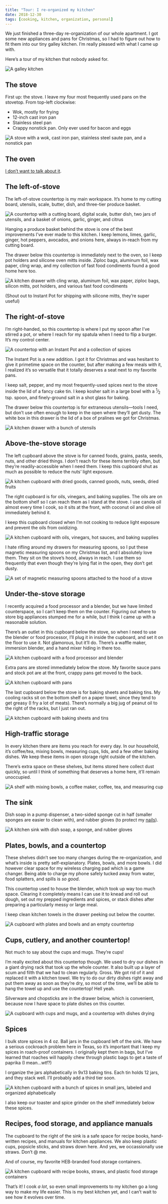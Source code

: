 ```yaml
---
title: "Tour: I re-organized my kitchen"
date: 2018-12-30
tags: [cooking, kitchen, organization, personal]
---
```


We just finished a three-day re-organization of our whole apartment. I got some new appliances and pans for Christmas, so I had to figure out how to fit them into our tiny galley kitchen. I’m really pleased with what I came up with.

Here’s a tour of my kitchen that nobody asked for.

![A galley kitchen](/images/blog/i-reorganized-my-kitchen/kitchen.jpg)

## The stove

First up: the stove. I leave my four most frequently used pans on the stovetop. From top-left clockwise:

*   Wok, mostly for frying
*   12-inch cast iron pan
*   Stainless steel pan
*   Crappy nonstick pan. Only ever used for bacon and eggs

![A stove with a wok, cast iron pan, stainless steel saute pan, and a nonstick pan](/images/blog/i-reorganized-my-kitchen/stove.jpg)

## The oven

[I don’t want to talk about it](https://twitter.com/taravancil/status/1073649700035809282).

## The left-of-stove

The left-of-stove countertop is my main workspace. It’s home to my cutting board, utensils, scale, butter, dish, and three-tier produce basket.

![A countertop with a cutting board, digital scale, butter dish, two jars of utensils, and a basket of onions, garlic, ginger, and citrus](/images/blog/i-reorganized-my-kitchen/left-of-stove.jpg)

Hanging a produce basket behind the stove is one of the best improvements I’ve ever made to this kitchen. I keep lemons, limes, garlic, ginger, hot peppers, avocados, and onions here, always in-reach from my cutting board.

The drawer below this countertop is immediately next to the oven, so I keep pot holders and silicone oven mitts inside. Ziploc bags, aluminum foil, wax paper, cling wrap, and my collection of fast food condiments found a good home here too.

![A kitchen drawer with cling wrap, aluminum foil, wax paper, ziploc bags, silicon mitts, pot holders, and various fast food condiments](/images/blog/i-reorganized-my-kitchen/left-of-stove-drawer.jpg)

(Shout out to Instant Pot for shipping with silicone mitts, they’re super useful)

## The right-of-stove

I’m right-handed, so this countertop is where I put my spoon after I’ve stirred a pot, or where I reach for my spatula when I need to flip a burger. It’s my control center.

![A countertop with an Instant Pot and a collection of spices](/images/blog/i-reorganized-my-kitchen/right-of-stove.jpg)

The Instant Pot is a new addition. I got it for Christmas and was hesitant to give it primetime space on the counter, but after making a few meals with it, I realized it’s so versatile that it totally deserves a seat next to my favorite pans.

I keep salt, pepper, and my most frequently-used spices next to the stove inside the lid of a fancy cake tin. I keep kosher salt in a large bowl with a <sup>1</sup>⁄<sub>2</sub> tsp. spoon, and finely-ground salt in a shot glass for baking.

The drawer below this countertop is for extraneous utensils—tools I need, but don’t use often enough to keep in the open where they’ll get dusty. The white box in this drawer is the lid of a box of pralines we got for Christmas.

![A kitchen drawer with a bunch of utensils](/images/blog/i-reorganized-my-kitchen/right-of-stove-drawer.jpg)

## Above-the-stove storage

The left cupboard above the stove is for canned foods, grains, pasta, seeds, nuts, and other dried things. I don’t reach for these items terribly often, but they’re readily-accessible when I need them. I keep this cupboard shut as much as possible to reduce the nuts’ light exposure.

![A kitchen cupboard with dried goods, canned goods, nuts, seeds, dried fruits](/images/blog/i-reorganized-my-kitchen/non-perishables-cupboard.jpg)

The right cupboard is for oils, vinegars, and baking supplies. The oils are on the bottom shelf so I can reach them as I stand at the stove. I use canola oil almost every time I cook, so it sits at the front, with coconut oil and olive oil immediately behind it.

I keep this cupboard closed when I’m not cooking to reduce light exposure and prevent the oils from oxidizing.

![A kitchen cupboard with oils, vinegars, hot sauces, and baking supplies](/images/blog/i-reorganized-my-kitchen/oil-vinegar-baking-cupboard.jpg)

I hate rifling around my drawers for measuring spoons, so I put these magnetic measuring spoons on my Christmas list, and I absolutely love them. They sit on the stove’s hood, always in reach. I use them so frequently that even though they’re lying flat in the open, they don’t get dusty.

![A set of magnetic measuring spoons attached to the hood of a stove](/images/blog/i-reorganized-my-kitchen/measuring-spoons.jpg)

## Under-the-stove storage

I recently acquired a food processor and a blender, but we have limited counterspace, so I can’t keep them on the counter. Figuring out where to store big appliances stumped me for a while, but I think I came up with a reasonable solution.

There’s an outlet in this cupboard below the stove, so when I need to use the blender or food processor, I’ll plug it in inside the cupboard, and set it on the floor to use it. Not glamorous, but it’ll do. There’s a waffle maker, immersion blender, and a hand mixer hiding in there too.

![A kitchen cupboard with a food processor and blender](/images/blog/i-reorganized-my-kitchen/appliances.jpg)

Extra pans are stored immediately below the stove. My favorite sauce pans and stock pot are at the front, crappy pans get moved to the back.

![A kitchen cupboard with pans](/images/blog/i-reorganized-my-kitchen/pans.jpg)

The last cupboard below the stove is for baking sheets and baking tins. My cooling racks sit on the bottom shelf on a paper towel, since they tend to get greasy (I fry a lot of meats). There’s normally a big jug of peanut oil to the right of the racks, but I just ran out.

![A kitchen cupboard with baking sheets and tins](/images/blog/i-reorganized-my-kitchen/baking-sheets.jpg)

## High-traffic storage

In every kitchen there are items you reach for every day. In our household, it’s coffee/tea, mixing bowls, measuring cups, lids, and a few other baking dishes. We keep these items in open storage right outside of the kitchen.

There’s extra space on these shelves, but items stored here collect dust quickly, so until I think of something that deserves a home here, it’ll remain unoccupied.

![A shelf with mixing bowls, a coffee maker, coffee, tea, and measuring cup](/images/blog/i-reorganized-my-kitchen/high-traffic.jpg)

## The sink

Dish soap in a pump dispenser, a two-sided sponge cut in half (smaller sponges are easier to clean with), and rubber gloves (to protect my [nails](/nails)).

![A kitchen sink with dish soap, a sponge, and rubber gloves](/images/blog/i-reorganized-my-kitchen/sink.jpg)

## Plates, bowls, and a countertop

These shelves didn’t see too many changes during the re-organization, and what’s inside is pretty self-explanatory. Plates, bowls, and more bowls. I did however clear space for my wireless charging pad which is a game changer. Being able to charge my phone safely tucked away from water, food splatters, and spills is _so good_.

This countertop used to house the blender, which took up way too much space. Clearing it completely means I can use it to knead and roll out dough, set out my prepped ingredients and spices, or stack dishes after preparing a particularly messy or large meal.

I keep clean kitchen towels in the drawer peeking out below the counter.

![A cupboard with plates and bowls and an empty countertop](/images/blog/i-reorganized-my-kitchen/left-of-sink.jpg)

## Cups, cutlery, and another countertop!

Not much to say about the cups and mugs. They’re cups!

I’m really excited about this countertop though. We used to dry our dishes in a giant drying rack that took up the whole counter. It also built up a layer of scum and filth that we had to clean regularly. Gross. We got rid of it and replaced it with a kitchen towel. We try to do our dirty dishes right away and put them away as soon as they’re dry, so most of the time, we’ll be able to hang the towel up and use the countertop! Hell yeah.

Silverware and chopsticks are in the drawer below, which is convenient, because now I have space to plate dishes on this counter.

![A cupboard with cups and mugs, and a countertop with dishes drying](/images/blog/i-reorganized-my-kitchen/right-of-sink.jpg)

## Spices

I bulk store spices in 4 oz. Ball jars in the cupboard left of the sink. We have a serious cockroach problem here in Texas, so it’s important that I keep my spices in roach-proof containers. I originally kept them in bags, but I’ve learned that roaches will happily chew through plastic bags to get a taste of paprika (I mean…wtf?)

I organize the jars alphabetically in 9x13 baking tins. Each tin holds 12 jars, and they stack well. I’ll probably add a third tier soon.

![A kitchen cupboard with a bunch of spices in small jars, labeled and organized alphabetically](/images/blog/i-reorganized-my-kitchen/spices.jpg)

I also keep our toaster and spice grinder on the shelf immediately below these spices.

## Recipes, food storage, and appliance manuals

The cupboard to the right of the sink is a safe space for recipe books, hand-written recipes, and manuals for kitchen appliances. We also keep plastic cups, popsicle sticks, and straws down here. And yes, we occassionally use straws. Don’t @ me.

And of course, my favorite HEB-branded food storage containers.

![A kitchen cupboard with recipe books, straws, and plastic food storage containers](/images/blog/i-reorganized-my-kitchen/recipe-books.jpg)

That’s it! I cook _a lot_, so even small improvements to my kitchen go a long way to make my life easier. This is my best kitchen yet, and I can’t wait to see how it evolves over time.